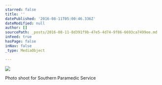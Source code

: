 ```yaml
---
starred: false
title: ''
datePublished: '2016-08-11T05:00:46.336Z'
dateModified: null
author: []
sourcePath: _posts/2016-08-11-8d391f9b-47e5-4d74-9f86-6693ca7499ee.md
inFeed: true
hasPage: false
inNav: false
_type: MediaObject

---
```

![](https://the-grid-user-content.s3-us-west-2.amazonaws.com/7b4fe106-c6eb-4599-acc9-11e8ca7b4687.jpg)

Photo shoot for Southern Paramedic Service